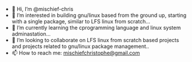 - 👋 Hi, I’m @mischief-chris
- 👀 I’m interested in building gnu/linux based from the ground up, starting with a single package, similar to LFS linux from scratch...
- 🌱 I’m currently learning the cprogramming language and linux system adminastation...
- 💞️ I’m looking to collaborate on LFS linux from scratch based projects and projects related to gnu/linux package management..
- 📫 How to reach me: mischiefchristophe@gmail.com

<!---
mischief-chris/mischief-chris is a ✨ special ✨ repository because its `README.md` (this file) appears on your GitHub profile.
You can click the Preview link to take a look at your changes.
--->
